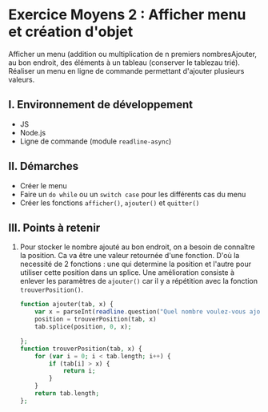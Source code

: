 # Exercice Moyens 2 : Afficher menu et création d'objet

Afficher un menu (addition ou multiplication de n premiers nombresAjouter, au bon endroit, des éléments à un tableau (conserver le tablezau trié).
Réaliser un menu en ligne de commande permettant d'ajouter plusieurs valeurs.

## I. Environnement de développement

* JS
* Node.js
* Ligne de commande (module `readline-async`)

## II. Démarches
- Créer le menu
- Faire un `do while` ou un `switch case` pour les différents cas du menu
- Créer les fonctions `afficher()`, `ajouter()` et `quitter()`


## III. Points à retenir

1. Pour stocker le nombre ajouté au bon endroit, on a besoin de connaître la position. Ca va être une valeur retournée d'une fonction. D'où la necessité de 2 fonctions : une qui determine la position et l'autre pour utiliser cette position dans un splice. Une amélioration consiste à enlever les paramètres de `ajouter()` car il y a répétition avec la fonction `trouverPosition()`.
    ```php
    function ajouter(tab, x) {
        var x = parseInt(readline.question("Quel nombre voulez-vous ajouter ? "));
        position = trouverPosition(tab, x)
        tab.splice(position, 0, x);

    };
    function trouverPosition(tab, x) {
        for (var i = 0; i < tab.length; i++) {
            if (tab[i] > x) {
                return i;
            }
        }
        return tab.length;
    };
    ```
